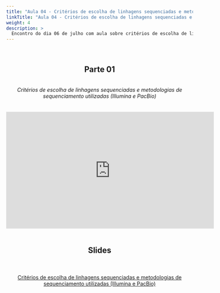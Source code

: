 ```yaml
---
title: "Aula 04 - Critérios de escolha de linhagens sequenciadas e metodologias de sequenciamento utilizadas (Illumina e PacBio)"
linkTitle: "Aula 04 - Critérios de escolha de linhagens sequenciadas e metodologias de sequenciamento utilizadas (Illumina e PacBio)"
weight: 4
description: >
  Encontro do dia 06 de julho com aula sobre critérios de escolha de linhagens sequenciadas e metodologias de sequenciamento utilizadas (Illumina e PacBio)
---
```


<br>
<div align="center">
<h2>Parte 01</h2>
<br>
<i>Critérios de escolha de linhagens sequenciadas e metodologias de sequenciamento utilizadas (Illumina e PacBio)</i>
<br><br><br>
<iframe width="560" height="315" src="https://www.youtube.com/embed/ogPxxD4A6tc" frameborder="0" allow="accelerometer; autoplay; clipboard-write; encrypted-media; gyroscope; picture-in-picture" allowfullscreen></iframe>
<br><br>

<h2>Slides</h2>
<br><br>
<a href="https://github.com/desirrepetters/gstreinamentoeconsultoria/raw/master/userguide/content/pt-br/genomica/2023_01/sincronas/pdf/aula_04.pdf">Critérios de escolha de linhagens sequenciadas e metodologias de sequenciamento utilizadas (Illumina e PacBio)</a>
<br><br>
</div>
